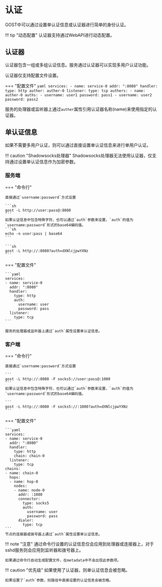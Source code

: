 # 认证

GOST中可以通过设置单认证信息或认证器进行简单的身份认证。

!!! tip "动态配置"
    认证器支持通过WebAPI进行动态配置。

## 认证器

认证器包含一组或多组认证信息。服务通过认证器可以实现多用户认证功能。

认证器仅支持配置文件设置。

=== "配置文件"
    ```yaml
    services:
    - name: service-0
      addr: ":8080"
      handler:
        type: http
		auther: auther-0
      listener:
        type: tcp
	authers:
	- name: auther-0
	  auths:
	  - username: user1
	    password: pass1
	  - username: user2
        password: pass2
	```

服务的处理器或监听器上通过`auther`属性引用认证器名称(name)来使用指定的认证器。

## 单认证信息

如果不需要多用户认证，则可以通过直接设置单认证信息来进行单用户认证。

!!! caution "Shadowsocks处理器"
    Shadowsocks处理器无法使用认证器，仅支持通过设置单认证信息作为加密参数。

### 服务端

=== "命令行"

	直接通过`username:password`方式设置

    ```sh
	gost -L http://user:pass@:8080
	```
	如果认证信息中包含特殊字符，也可以通过`auth`参数来设置，`auth`的值为`username:password`形式的base64编码值。
	```sh
	echo -n user:pass | base64
	```

	```sh
	gost -L http://:8080?auth=dXNlcjpwYXNz
	```

=== "配置文件"

    ```yaml
	services:
	- name: service-0
	  addr: ":8080"
	  handler:
		type: http
		auth:
		  username: user
		  password: pass
	  listener:
		type: tcp
	```

    服务的处理器或监听器上通过`auth`属性设置单认证信息。

### 客户端

=== "命令行"

	直接通过`username:password`方式设置

    ```
	gost -L http://:8080 -F socks5://user:pass@:1080
	```
	如果认证信息中包含特殊字符，也可以通过`auth`参数来设置，`auth`的值为`username:password`形式的base64编码值。

	```
	gost -L http://:8080 -F socks5://:1080?auth=dXNlcjpwYXNz
	```

=== "配置文件"


    ```yaml
	services:
	- name: service-0
	  addr: ":8080"
	  handler:
		type: http
		chain: chain-0
	  listener:
		type: tcp
	chains:
	- name: chain-0
	  hops:
	  - name: hop-0
		nodes:
		- name: node-0
		  addr: :1080
		  connector:
			type: socks5
			auth:
			  username: user
			  password: pass
		  dialer:
		    type: tcp
	```
	节点的连接器或拨号器上通过`auth`属性设置单认证信息。

!!! note "注意"
	通过命令行设置的认证信息仅会应用到处理器或连接器上，对于sshd服务则会应用到监听器和拨号器上。

	如果通过命令行自动生成配置文件，在metadata中不会出现此参数项。

!!! caution "优先级"
    如果使用了认证器，则单认证信息会被忽略。

	如果设置了`auth`参数，则路径中直接设置的认证信息会被忽略。